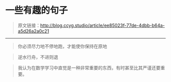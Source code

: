 # 一些有趣的句子

[annotation]: <id> (ee85023f-77de-4dbb-b64a-a5d26a2a0c21)
[annotation]: <status> (public)
[annotation]: <create_time> (2019-05-30 19:07:02)
[annotation]: <category> (心情随笔)
[annotation]: <comments> (false)

> 原文链接：<http://blog.ccyg.studio/article/ee85023f-77de-4dbb-b64a-a5d26a2a0c21>

---

> 你必须尽力地不停地跑，才能使你保持在原地

> 逆水行舟，不进则退

> 我认为在数学学习中直觉是一种非常重要的东西，有时甚至比其严谨还要重要。
